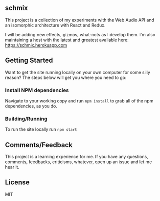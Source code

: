 ## schmix

This project is a collection of my experiments with the Web Audio API and an isomorphic architecture with React and Redux.

I will be adding new effects, gizmos, what-nots as I develop them. I'm also maintaining a host with the latest and greatest available here: https://schmix.herokuapp.com

## Getting Started
Want to get the site running locally on your own computer for some silly reason? The steps below will get you where you need to go:

### Install NPM dependencies
Navigate to your working copy and run `npm install` to grab all of the npm dependencies, as you do.

### Building/Running
To run the site locally run ```npm start```

## Comments/Feedback
This project is a learning experience for me. If you have any questions, comments, feedbacks, criticisms, whatever, open up an issue and let me hear it.

## License
MIT
